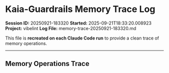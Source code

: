 # Kaia-Guardrails Memory Trace Log

**Session ID:** 20250921-183320
**Started:** 2025-09-21T18:33:20.008923
**Project:** vibelint
**Log File:** memory-trace-20250921-183320.md

This file is **recreated on each Claude Code run** to provide a clean trace of memory operations.

---

## Memory Operations Trace

